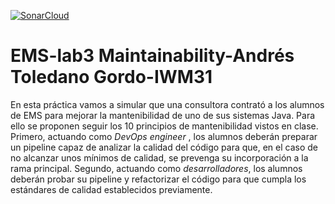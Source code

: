 [![SonarCloud](https://github.com/andres-toledano/trabajo3-localizacion-covid/actions/workflows/main.yml/badge.svg)](https://github.com/andres-toledano/trabajo3-localizacion-covid/actions/workflows/main.yml)

# EMS-lab3 Maintainability-Andrés Toledano Gordo-IWM31

En esta práctica vamos a simular que una consultora contrató a los alumnos de EMS para mejorar la mantenibilidad de uno de sus sistemas Java. Para ello se proponen seguir los 10 principios de mantenibilidad vistos en clase. Primero, actuando como *DevOps engineer* , los alumnos deberán preparar un pipeline capaz de analizar la calidad del código para que, en el caso de no alcanzar unos mínimos de calidad, se prevenga su incorporación a la rama principal. Segundo, actuando como *desarrolladores*, los alumnos deberán probar su pipeline y refactorizar el código para que cumpla los estándares de calidad establecidos previamente. 
